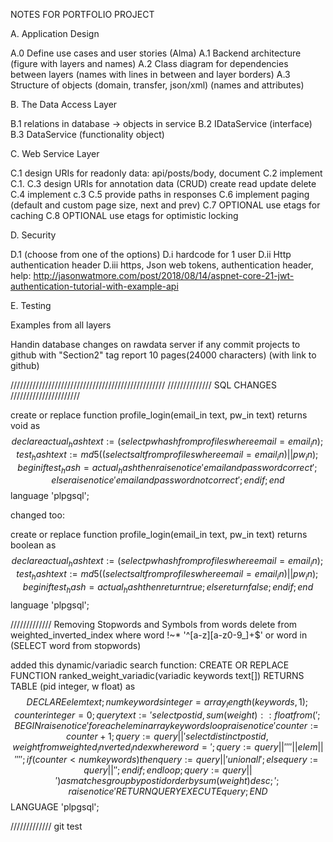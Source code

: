 NOTES FOR PORTFOLIO PROJECT

A. Application Design

A.0 Define use cases and user stories (Alma)
A.1 Backend architecture (figure with layers and names)
A.2 Class diagram for dependencies between layers (names with lines in between and layer borders)
A.3 Structure of objects (domain, transfer, json/xml) (names and attributes)


B. The Data Access Layer

B.1 relations in database -> objects in service
B.2 IDataService (interface)
B.3 DataService (functionality object)


C. Web Service Layer

C.1 design URIs for readonly data: api/posts/body, document
C.2 implement C.1.
C.3 design URIs for annotation data (CRUD) create read update delete
C.4 implement c.3
C.5 provide paths in responses 
C.6 implement paging (default and custom page size, next and prev)
C.7 OPTIONAL use etags for caching
C.8 OPTIONAL use etags for optimistic locking


D. Security

D.1 (choose from one of the options)
D.i hardcode for 1 user
D.ii Http authentication header
D.iii https, Json web tokens, authentication header, 
help: http://jasonwatmore.com/post/2018/08/14/aspnet-core-21-jwt-authentication-tutorial-with-example-api

E. Testing

Examples from all layers


Handin
database changes on rawdata server if any
commit projects to github with "Section2" tag
report 10 pages(24000 characters) (with link to github)

/////////////////////////////////////////////////
////////////// SQL CHANGES //////////////////////

create or replace function profile_login(email_in text, pw_in text)
returns void as $$
declare
actual_hash text := (select pwhash from profiles where email = email_in);
test_hash text := md5((select salt from profiles where email = email_in)||pw_in);
begin
if test_hash = actual_hash then
raise notice 'email and password correct';
else
raise notice 'email and password not correct';
end if;
end $$ language 'plpgsql';

changed too:

create or replace function profile_login(email_in text, pw_in text)
returns boolean as $$
declare
actual_hash text := (select pwhash from profiles where email = email_in);
test_hash text := md5((select salt from profiles where email = email_in)||pw_in);
begin
if test_hash = actual_hash then
return true;
else
return false;
end if;
end $$ language 'plpgsql';

///////////// Removing Stopwords and Symbols from words
delete from weighted_inverted_index
where word !~* '^[a-z][a-z0-9_]+$'
or word in (SELECT word from stopwords)

added this dynamic/variadic search function:
CREATE OR REPLACE FUNCTION ranked_weight_variadic(variadic keywords text[])
 RETURNS TABLE (pid integer, w float) as $$
DECLARE
    elem text;
    numkeywords integer = array_length(keywords, 1);
    counter integer = 0;
    query text := 'select postid, sum(weight)::float from(';
BEGIN
    raise notice '%', numkeywords;
    foreach elem in array keywords
    loop
        raise notice '%', counter;
        counter := counter +1;
        query := query || 'select distinct postid, weight from weighted_inverted_index where word = ';
        query := query || '''' || elem || '''';
        if (counter < numkeywords) then
          query := query || ' union all ';
        else
            query := query || ' ';
        end if;
    end loop;
    query := query || ') as matches group by postid order by sum(weight) desc;';
    raise notice '%', query;
    RETURN QUERY EXECUTE query;
END$$
LANGUAGE 'plpgsql';


/////////////
git test

